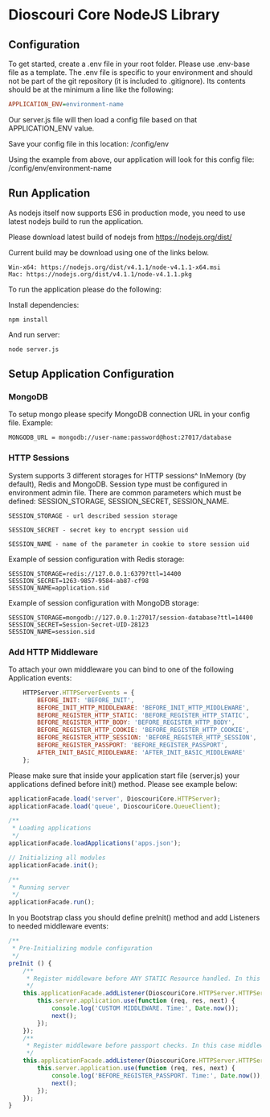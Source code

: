 # Dioscouri Core NodeJS Library

## Configuration

To get started, create a .env file in your root folder. Please use .env-base file as a template.
The .env file is specific to your environment and should not be part of the git repository (it is included to .gitignore).
Its contents should be at the minimum a line like the following:

```ini
APPLICATION_ENV=environment-name
```

Our server.js file will then load a config file based on that APPLICATION_ENV value.

Save your config file in this location:
/config/env

Using the example from above, our application will look for this config file:
/config/env/environment-name

## Run Application

As nodejs itself now supports ES6 in production mode, you need to use latest nodejs build to run the application.

Please download latest build of nodejs from https://nodejs.org/dist/

Current build may be download using one of the links below.

    Win-x64: https://nodejs.org/dist/v4.1.1/node-v4.1.1-x64.msi
    Mac: https://nodejs.org/dist/v4.1.1/node-v4.1.1.pkg

To run the application please do the following:

Install dependencies:

```
npm install
```

And run server:

```
node server.js
```

## Setup Application Configuration

### MongoDB

To setup mongo please specify MongoDB connection URL in your config file. Example:


    MONGODB_URL = mongodb://user-name:password@host:27017/database


### HTTP Sessions

System supports 3 different storages for HTTP sessions^ InMemory (by default), Redis and MongoDB. Session type must be configured in environment admin file.
There are common parameters which must be defined: SESSION_STORAGE, SESSION_SECRET, SESSION_NAME.


    SESSION_STORAGE - url described session storage

    SESSION_SECRET - secret key to encrypt session uid

    SESSION_NAME - name of the parameter in cookie to store session uid


Example of session configuration with Redis storage:


    SESSION_STORAGE=redis://127.0.0.1:6379?ttl=14400
    SESSION_SECRET=1263-9857-9584-ab87-cf98
    SESSION_NAME=application.sid


Example of session configuration with MongoDB storage:


    SESSION_STORAGE=mongodb://127.0.0.1:27017/session-database?ttl=14400
    SESSION_SECRET=Session-Secret-UID-28123
    SESSION_NAME=session.sid

### Add HTTP Middleware

To attach your own middleware you can bind to one of the following Application events:

```JavaScript
    HTTPServer.HTTPServerEvents = {
        BEFORE_INIT: 'BEFORE_INIT',
        BEFORE_INIT_HTTP_MIDDLEWARE: 'BEFORE_INIT_HTTP_MIDDLEWARE',
        BEFORE_REGISTER_HTTP_STATIC: 'BEFORE_REGISTER_HTTP_STATIC',
        BEFORE_REGISTER_HTTP_BODY: 'BEFORE_REGISTER_HTTP_BODY',
        BEFORE_REGISTER_HTTP_COOKIE: 'BEFORE_REGISTER_HTTP_COOKIE',
        BEFORE_REGISTER_HTTP_SESSION: 'BEFORE_REGISTER_HTTP_SESSION',
        BEFORE_REGISTER_PASSPORT: 'BEFORE_REGISTER_PASSPORT',
        AFTER_INIT_BASIC_MIDDLEWARE: 'AFTER_INIT_BASIC_MIDDLEWARE'
    };
```

Please make sure that inside your application start file (server.js) your applications defined before init() method. Please see example below:

```JavaScript
applicationFacade.load('server', DioscouriCore.HTTPServer);
applicationFacade.load('queue', DioscouriCore.QueueClient);

/**
 * Loading applications
 */
applicationFacade.loadApplications('apps.json');

// Initializing all modules
applicationFacade.init();

/**
 * Running server
 */
applicationFacade.run();
```

In you Bootstrap class you should define preInit() method and add Listeners to needed middleware events:

```JavaScript
/**
 * Pre-Initializing module configuration
 */
preInit () {
    /**
     * Register middleware before ANY STATIC Resource handled. In this case middleware will be applied each time any resource (css, image, static html etc) loaded from the server.
     */
    this.applicationFacade.addListener(DioscouriCore.HTTPServer.HTTPServerEvents.BEFORE_REGISTER_HTTP_STATIC, function (event) {
        this.server.application.use(function (req, res, next) {
            console.log('CUSTOM MIDDLEWARE. Time:', Date.now());
            next();
        });
    });
    /**
     * Register middleware before passport checks. In this case middleware will be applied before authorization middlewares.
     */
    this.applicationFacade.addListener(DioscouriCore.HTTPServer.HTTPServerEvents.BEFORE_REGISTER_PASSPORT, function (event) {
        this.server.application.use(function (req, res, next) {
            console.log('BEFORE_REGISTER_PASSPORT. Time:', Date.now());
            next();
        });
    });
}
```

